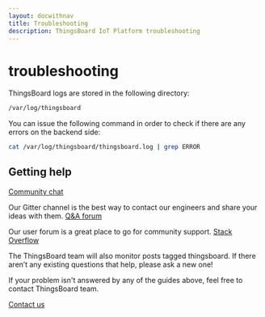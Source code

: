 ```yaml
---
layout: docwithnav
title: Troubleshooting
description: ThingsBoard IoT Platform troubleshooting
---
```


# troubleshooting

ThingsBoard logs are stored in the following directory:

```bash
/var/log/thingsboard
```

You can issue the following command in order to check if there are any errors on the backend side:

```bash
cat /var/log/thingsboard/thingsboard.log | grep ERROR
```

## Getting help

 [Community chat](https://gitter.im/thingsboard/chat)

Our Gitter channel is the best way to contact our engineers and share your ideas with them. [Q&A forum](https://groups.google.com/forum/#!forum/thingsboard)

Our user forum is a great place to go for community support. [Stack Overflow](http://stackoverflow.com/questions/tagged/thingsboard)

The ThingsBoard team will also monitor posts tagged thingsboard. If there aren’t any existing questions that help, please ask a new one!

If your problem isn't answered by any of the guides above, feel free to contact ThingsBoard team.

[Contact us](https://github.com/caoyingde/thingsboard.github.io/tree/9437083b88083a9b2563248432cbbe460867fbaf/docs/contact-us/README.md)

